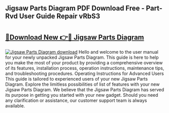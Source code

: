 ## Jigsaw Parts Diagram PDF Download Free - Part-Rvd User Guide Repair vRbS3

# <h2><a href="http://dfsgkcn.blite.top/?on=Jigsaw+Parts+Diagram">🔗Download New 👉🔴 Jigsaw Parts Diagram</a></h2>

[![Jigsaw Parts Diagram download](https://i.imgur.com/lujVjoI.png)](http://dfsgkcn.blite.top/?on=Jigsaw+Parts+Diagram)
Hello and welcome to the user manual for your newly unpacked Jigsaw Parts Diagram. This guide is here to help you make the most of your product by providing a comprehensive overview of its features, installation process, operation instructions, maintenance tips, and troubleshooting procedures. Operating Instructions for Advanced Users This guide is tailored to experienced users of your new Jigsaw Parts Diagram. Explore the limitless possibilities of list of features with your new Jigsaw Parts Diagram. We believe that the Jigsaw Parts Diagram has served its purpose in getting you started with your new gadget. Should you need any clarification or assistance, our customer support team is always available.
